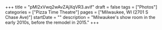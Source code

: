 +++
title = "pMl2xVwq2wAvZAjXqVR3.avif"
draft = false
tags = ["Photos"]
categories = ["Pizza Time Theatre"]
pages = ["Milwaukee, WI (2701 S Chase Ave)"]
startDate = ""
description = "Milwaukee's show room in the early 2010s, before the remodel in 2015."
+++
